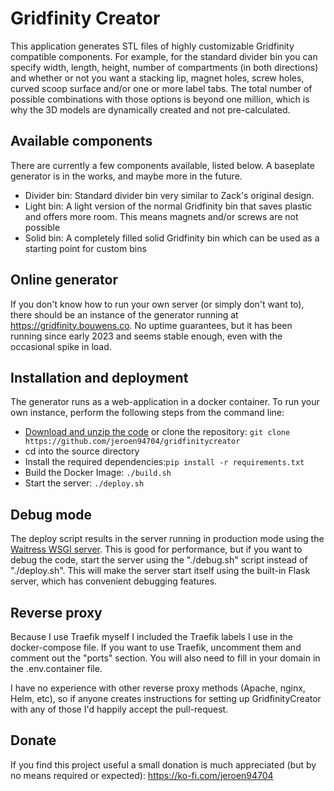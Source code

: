 # Gridfinity Creator

This application generates STL files of highly customizable Gridfinity compatible components. For example, for the standard divider bin you can specify width, length, height, number of compartments (in both directions) and whether or not you want a stacking lip, magnet holes, screw holes, curved scoop surface and/or one or more label tabs. The total number of possible combinations with those options is beyond one million, which is why the 3D models are dynamically created and not pre-calculated.

## Available components

There are currently a few components available, listed below. A baseplate generator is in the works, and maybe more in the future.

- Divider bin: Standard divider bin very similar to Zack's original design. 
- Light bin: A light version of the normal Gridfinity bin that saves plastic and offers more room. This means magnets and/or screws are not possible
- Solid bin: A completely filled solid Gridfinity bin which can be used as a starting point for custom bins

## Online generator

If you don't know how to run your own server (or simply don't want to), there should be an instance of the generator running at https://gridfinity.bouwens.co. No uptime guarantees, but it has been running since early 2023 and seems stable enough, even with the occasional spike in load.

## Installation and deployment

The generator runs as a web-application in a docker container. To run your own instance, perform the following steps from the command line:

- [Download and unzip the code](https://github.com/jeroen94704/klepcbgen/archive/master.zip) or clone the repository: `git clone https://github.com/jeroen94704/gridfinitycreator`
- cd into the source directory
- Install the required dependencies:`pip install -r requirements.txt` 
- Build the Docker Image: `./build.sh`
- Start the server: `./deploy.sh`

## Debug mode

The deploy script results in the server running in production mode using the [Waitress WSGI server](https://flask.palletsprojects.com/en/2.2.x/deploying/waitress/). This is good for performance, but if you want to debug the code, start the server using the "./debug.sh" script instead of "./deploy.sh". This will make the server start itself using the built-in Flask server, which has convenient debugging features.

## Reverse proxy

Because I use Traefik myself I included the Traefik labels I use in the docker-compose file. If you want to use Traefik, uncomment them and comment out the "ports" section. You will also need to fill in your domain in the .env.container file. 

I have no experience with other reverse proxy methods (Apache, nginx, Helm, etc), so if anyone creates instructions for setting up GridfinityCreator with any of those I'd happily accept the pull-request.

## Donate

If you find this project useful a small donation is much appreciated (but by no means required or expected): https://ko-fi.com/jeroen94704
